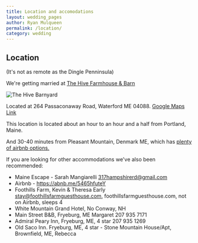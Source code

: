 ```yaml
---
title: Location and accomodations
layout: wedding_pages
author: Ryan Mulqueen
permalink: /location/
category: wedding
---
```


## Location

(It's not as remote as the Dingle Penninsula)

We're getting married at [The Hive Farmhouse & Barn](https://thehiveweddings.com)

<img src="/wedding/wedding_assets/the_hive_barnyard.jpg" alt="The Hive Barnyard">

Located at 264 Passaconaway Road, Waterford ME 04088. 
[Google Maps Link](https://maps.app.goo.gl/5GBNpqGNGGZMkQxH9)

This location is located about an hour to an hour and a half from Portland, Maine.

And 30-40 minutes from Pleasant Mountain, Denmark ME, which has [plenty of airbnb options.](https://www.airbnb.com/s/Pleasant-Mountain--Denmark--ME/homes?refinement_paths%5B%5D=%2Fhomes&flexible_trip_lengths%5B%5D=one_week&monthly_start_date=2025-03-01&monthly_length=3&monthly_end_date=2025-06-01&price_filter_input_type=0&channel=EXPLORE&place_id=ChIJDexd83Grs0wRuY96rQ-Fs7o&location_bb=QjAj4cKNnKxCMBNywo2tEA%3D%3D&acp_id=6e83ac56-243d-4f49-ac7e-b2533844eac9&date_picker_type=calendar&checkin=2025-10-11&checkout=2025-10-13&source=structured_search_input_header&search_type=autocomplete_click)

If you are looking for other accommodations we've also been recommended:

- Maine Escape - Sarah Mangiarelli  317hampshirerd@gmail.com
- Airbnb - https://abnb.me/5465hfuteY                  
- Foothills Farm, Kevin & Theresa Early stay@foothillsfarmguesthouse.com, foothillsfarmguesthouse.com, not on Airbnb, sleeps 4
- White Mountain Grand Hotel, No Conway, NH
- Main Street B&B, Fryeburg, ME Margaret 207 935 7171
- Admiral Peary Inn, Fryeburg, ME, 4 star 207 935 1269
- Old Saco Inn. Fryeburg, ME, 4 star - Stone Mountain House/Apt, Brownfield, ME, Rebecca









